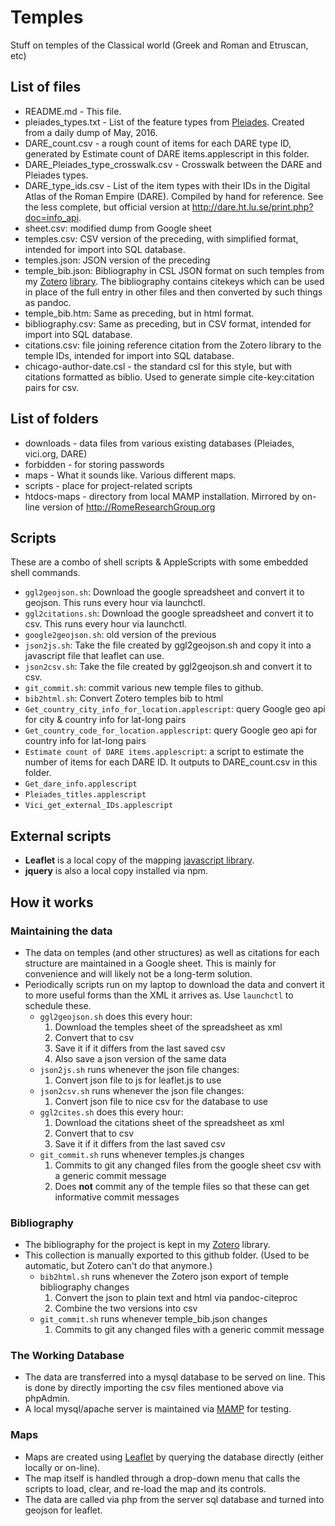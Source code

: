# Temples

Stuff on temples of the Classical world (Greek and Roman and Etruscan, etc)

## List of files

- README.md - This file.
- pleiades\_types.txt - List of the feature types from [Pleiades](http://pleiades.stoa.org). Created from a daily dump of May, 2016.
- DARE\_count.csv - a rough count of items for each DARE type ID, generated by Estimate count of DARE items.applescript in this folder.
- DARE\_Pleiades\_type\_crosswalk.csv - Crosswalk between the DARE and Pleiades types.
- DARE\_type\_ids.csv - List of the item types with their IDs in the Digital Atlas of the  Roman Empire (DARE). Compiled by hand for reference. See the less complete, but official version at <http://dare.ht.lu.se/print.php?doc=info_api>.
- sheet.csv: modified dump from Google sheet
- temples.csv: CSV version of the preceding, with simplified format, intended for import into SQL database.
- temples.json: JSON version of the preceding
- temple\_bib.json: Bibliography in CSL JSON format on such temples from my [Zotero](https://zotero.org/) [library](https://www.zotero.org/john_muccigrosso/items). The bibliography contains citekeys which can be used in place of the full entry in other files and then converted by such things as pandoc.
- temple\_bib.htm: Same as preceding, but in html format.
- bibliography.csv: Same as preceding, but in CSV format, intended for import into SQL database.
- citations.csv: file joining reference citation from the Zotero library to the temple IDs, intended for import into SQL database.
- chicago-author-date.csl - the standard csl for this style, but with citations formatted as biblio. Used to generate simple cite-key:citation pairs for csv.

## List of folders

- downloads - data files from various existing databases (Pleiades, vici.org, DARE)
- forbidden - for storing passwords
- maps - What it sounds like. Various different maps.
- scripts - place for project-related scripts
- htdocs-maps - directory from local MAMP installation. Mirrored by on-line version of <http://RomeResearchGroup.org>

## Scripts

These are a combo of shell scripts & AppleScripts with some embedded shell commands.

- `ggl2geojson.sh`: Download the google spreadsheet and convert it to geojson. This runs every hour via launchctl.
- `ggl2citations.sh`: Download the google spreadsheet and convert it to csv. This runs every hour via launchctl.
- `google2geojson.sh`: old version of the previous
- `json2js.sh`: Take the file created by ggl2geojson.sh and copy it into a javascript file that leaflet can use.
- `json2csv.sh`: Take the file created by ggl2geojson.sh and convert it to csv.
- `git_commit.sh`: commit various new temple files to github.
- `bib2html.sh`: Convert Zotero temples bib to html
- `Get_country_city_info_for_location.applescript`: query Google geo api for city & country info for lat-long pairs
- `Get_country_code_for_location.applescript`: query Google geo api for country info for lat-long pairs
- `Estimate count of DARE items.applescript`: a script to estimate the number of items for each DARE ID. It outputs to DARE\_count.csv in this folder.
- `Get_dare_info.applescript`
- `Pleiades_titles.applescript`
- `Vici_get_external_IDs.applescript`

## External scripts

- **Leaflet** is a local copy of the mapping [javascript library](http://leafletjs.com/download.html).
- **jquery** is also a local copy installed via npm.

## How it works

### Maintaining the data

- The data on temples (and other structures) as well as citations for each structure are maintained in a Google sheet. This is mainly for convenience and will likely not be a long-term solution.
- Periodically scripts run on my laptop to download the data and convert it to more useful forms than the XML it arrives as. Use `launchctl` to schedule these.
    - `ggl2geojson.sh` does this every hour:
        1. Download the temples sheet of the spreadsheet as xml
        1. Convert that to csv
        1. Save it if it differs from the last saved csv
        1. Also save a json version of the same data
    - `json2js.sh` runs whenever the json file changes:
        1. Convert json file to js for leaflet.js to use
    - `json2csv.sh` runs whenever the json file changes:
        1. Convert json file to nice csv for the database to use
    - `ggl2cites.sh` does this every hour:
        1. Download the citations sheet of the spreadsheet as xml
        1. Convert that to csv
        1. Save it if it differs from the last saved csv
    - `git_commit.sh` runs whenever temples.js changes
        1. Commits to git any changed files from the google sheet csv with a generic commit message
        1. Does **not** commit any of the temple files so that these can get informative commit messages

### Bibliography

- The bibliography for the project is kept in my [Zotero](http://zotero.org/) library.
- This collection is manually exported to this github folder. (Used to be automatic, but Zotero can't do that anymore.)
    - `bib2html.sh` runs whenever the Zotero json export of temple bibliography changes
        1. Convert the json to plain text and html via pandoc-citeproc
        1. Combine the two versions into csv
    - `git_commit.sh` runs whenever temple_bib.json changes
        1. Commits to git any changed files with a generic commit message

### The Working Database

- The data are transferred into a mysql database to be served on line. This is done by directly importing the csv files mentioned above via phpAdmin.
- A local mysql/apache server is maintained via [MAMP](http://mamp.info/) for testing.

### Maps

- Maps are created using [Leaflet](http://leafletjs.com) by querying the database directly (either locally or on-line).
- The map itself is handled through a drop-down menu that calls the scripts to load, clear, and re-load the map and its controls.
- The data are called via php from the server sql database and turned into geojson for leaflet.
